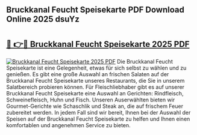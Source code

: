 ## Bruckkanal Feucht Speisekarte PDF Download Online 2025 dsuYz

# <h2><a href="http://gc5fvgr.nevu.top/?p=Bruckkanal+Feucht+Speisekarte">🔗 👉🔴 Bruckkanal Feucht Speisekarte 2025 PDF</a></h2>

[![Bruckkanal Feucht Speisekarte 2025 PDF](https://i.imgur.com/dBaPXMq.png)](http://gc5fvgr.nevu.top/?p=Bruckkanal+Feucht+Speisekarte)
Die Bruckkanal Feucht Speisekarte ist eine Gelegenheit, etwas für sich selbst zu wählen und zu genießen. Es gibt eine große Auswahl an frischen Salaten auf der Bruckkanal Feucht Speisekarte unseres Restaurants, die Sie in unserem Salatbereich probieren können. Für Fleischliebhaber gibt es auf unserer Bruckkanal Feucht Speisekarte eine Auswahl an Gerichten: Rindfleisch, Schweinefleisch, Huhn und Fisch. Unseren Auserwählten bieten wir Gourmet-Gerichte wie Schaschlik und Steak an, die auf frischem Feuer zubereitet werden. In jedem Fall sind wir bereit, Ihnen bei der Auswahl der Speisen auf der Bruckkanal Feucht Speisekarte zu helfen und Ihnen einen komfortablen und angenehmen Service zu bieten.
